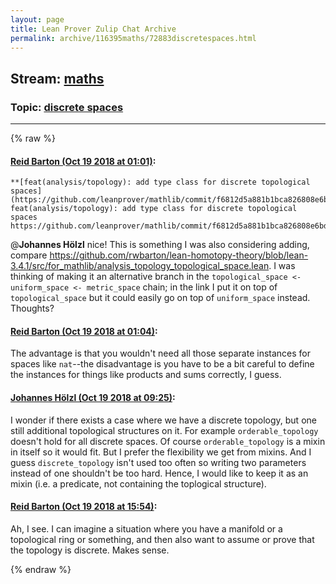 ```yaml
---
layout: page
title: Lean Prover Zulip Chat Archive 
permalink: archive/116395maths/72883discretespaces.html
---
```


## Stream: [maths](index.html)
### Topic: [discrete spaces](72883discretespaces.html)

---


{% raw %}
#### [ Reid Barton (Oct 19 2018 at 01:01)](https://leanprover.zulipchat.com/#narrow/stream/116395-maths/topic/discrete%20spaces/near/136077573):
```quote
**[feat(analysis/topology): add type class for discrete topological spaces](https://github.com/leanprover/mathlib/commit/f6812d5a881b1bca826808e6bd40eb3e75979d2a)**
feat(analysis/topology): add type class for discrete topological spaces
https://github.com/leanprover/mathlib/commit/f6812d5a881b1bca826808e6bd40eb3e75979d2a
```
@**Johannes Hölzl** nice! This is something I was also considering adding, compare https://github.com/rwbarton/lean-homotopy-theory/blob/lean-3.4.1/src/for_mathlib/analysis_topology_topological_space.lean. I was thinking of making it an alternative branch in the `topological_space <- uniform_space <- metric_space` chain; in the link I put it on top of `topological_space` but it could easily go on top of `uniform_space` instead.
Thoughts?

#### [ Reid Barton (Oct 19 2018 at 01:04)](https://leanprover.zulipchat.com/#narrow/stream/116395-maths/topic/discrete%20spaces/near/136077725):
The advantage is that you wouldn't need all those separate instances for spaces like `nat`--the disadvantage is you have to be a bit careful to define the instances for things like products and sums correctly, I guess.

#### [ Johannes Hölzl (Oct 19 2018 at 09:25)](https://leanprover.zulipchat.com/#narrow/stream/116395-maths/topic/discrete%20spaces/near/136094635):
I wonder if there exists a case where we have a discrete topology, but one still additional topological structures on it. For example `orderable_topology` doesn't hold for all discrete spaces. Of course `orderable_topology` is a mixin in itself so it would fit. But I prefer the flexibility we get from mixins. And I guess `discrete_topology` isn't used too often so writing two parameters instead of one shouldn't be too hard.
Hence, I would like to keep it as an mixin (i.e. a predicate, not containing the toplogical structure).

#### [ Reid Barton (Oct 19 2018 at 15:54)](https://leanprover.zulipchat.com/#narrow/stream/116395-maths/topic/discrete%20spaces/near/136112844):
Ah, I see. I can imagine a situation where you have a manifold or a topological ring or something, and then also want to assume or prove that the topology is discrete. Makes sense.


{% endraw %}

